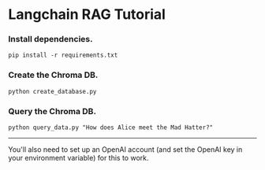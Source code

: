 # Langchain RAG Tutorial

### Install dependencies.
`pip install -r requirements.txt`

### Create the Chroma DB.
`python create_database.py`

### Query the Chroma DB.
`python query_data.py "How does Alice meet the Mad Hatter?"`

---

You'll also need to set up an OpenAI account (and set the OpenAI key in your environment variable) for this to work.